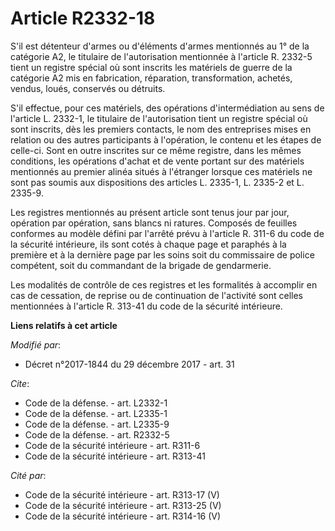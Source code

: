 # Article R2332-18

S'il est détenteur d'armes ou d'éléments d'armes mentionnés au 1° de la catégorie A2, le titulaire de l'autorisation
mentionnée à l'article R. 2332-5 tient un registre spécial où sont inscrits les matériels de guerre de la catégorie A2 mis en
fabrication, réparation, transformation, achetés, vendus, loués, conservés ou détruits. 

S'il effectue, pour ces matériels, des opérations d'intermédiation au sens de l'article L. 2332-1, le titulaire de
l'autorisation tient un registre spécial où sont inscrits, dès les premiers contacts, le nom des entreprises mises en
relation ou des autres participants à l'opération, le contenu et les étapes de celle-ci. Sont en outre inscrites sur ce même
registre, dans les mêmes conditions, les opérations d'achat et de vente portant sur des matériels mentionnés au premier
alinéa situés à l'étranger lorsque ces matériels ne sont pas soumis aux dispositions des articles L. 2335-1, L. 2335-2 et L.
2335-9. 

Les registres mentionnés au présent article sont tenus jour par jour, opération par opération, sans blancs ni ratures.
Composés de feuilles conformes au modèle défini par l'arrêté prévu à l'article R. 311-6 du code de la sécurité intérieure,
ils sont cotés à chaque page et paraphés à la première et à la dernière page par les soins soit du commissaire de police
compétent, soit du commandant de la brigade de gendarmerie. 

Les modalités de contrôle de ces registres et les formalités à accomplir en cas de cessation, de reprise ou de continuation
de l'activité sont celles mentionnées à l'article R. 313-41 du code de la sécurité intérieure.

**Liens relatifs à cet article**

_Modifié par_:

  - Décret n°2017-1844 du 29 décembre 2017 - art. 31

_Cite_:

  - Code de la défense. - art. L2332-1
  - Code de la défense. - art. L2335-1
  - Code de la défense. - art. L2335-9
  - Code de la défense. - art. R2332-5
  - Code de la sécurité intérieure - art. R311-6
  - Code de la sécurité intérieure - art. R313-41

_Cité par_:

  - Code de la sécurité intérieure - art. R313-17 (V)
  - Code de la sécurité intérieure - art. R313-25 (V)
  - Code de la sécurité intérieure - art. R314-16 (V)
